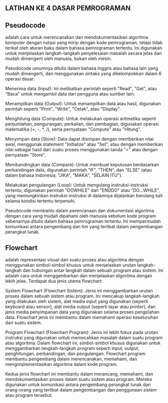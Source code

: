 LATIHAN KE 4 DASAR PEMROGRAMAN
-

Pseudocode 
-
adalah cara untuk merencanakan dan mendokumentasikan algoritma komputer dengan notasi yang mirip dengan kode pemrograman, tetapi tidak terikat oleh aturan baku dalam bahasa pemrograman tertentu. Ini digunakan untuk menjelaskan langkah-langkah penyelesaian masalah secara jelas dan mudah dimengerti oleh manusia, bukan oleh mesin.

Pseudocode umumnya ditulis dalam bahasa Inggris atau bahasa lain yang mudah dimengerti, dan menggunakan sintaks yang dikelompokkan dalam 6 operasi dasar:

Menerima data (Input): Ini melibatkan perintah seperti "Read", "Get", atau "Baca" untuk mengambil data dari pengguna atau sumber lain.

Menampilkan data (Output): Untuk menampilkan data atau hasil, digunakan perintah seperti "Print", "Write", "Cetak", atau "Display".

Menghitung data (Compute): Untuk melakukan operasi aritmetika seperti penjumlahan, pengurangan, perkalian, dan pembagian, digunakan operasi matematika (+, -, *, /), serta pernyataan "Compute" atau "Hitung".

Menyimpan data (Store): Data dapat disimpan dengan memberikan nilai awal, menggunak statement "Initialize" atau "Set", atau dengan memberikan nilai sebagai hasil dari suatu proses menggunakan tanda "=" atau dengan pernyataan "Store".

Membandingkan data (Compare): Untuk membuat keputusan berdasarkan perbandingan data, digunakan perintah "IF", "THEN", dan "ELSE" (atau dalam bahasa Indonesia, "JIKA", "MAKA", "SELAIN ITU").

Melakukan pengulangan (Loop): Untuk mengulang instruksi-instruksi tertentu, digunakan perintah "DOWHILE" dan "ENDDO" atau "DO...WHILE", yang memungkinkan instruksi-instruksi di dalamnya dijalankan berulang kali selama kondisi tertentu terpenuhi.

Pseudocode membantu dalam perencanaan dan dokumentasi algoritma dengan cara yang mudah dipahami oleh manusia sebelum kode program sebenarnya ditulis dalam bahasa pemrograman tertentu. Ini mempermudah komunikasi antara pengembang dan tim yang terlibat dalam pengembangan perangkat lunak.


Flowchart
- 
adalah representasi visual dari suatu proses atau algoritma dengan menggunakan simbol-simbol khusus untuk menjelaskan urutan langkah-langkah dan hubungan antar langkah dalam sebuah program atau sistem. Ini adalah cara untuk menggambarkan dan menjelaskan algoritma dengan lebih jelas. Terdapat dua jenis utama flowchart:

System Flowchart (Flowchart Sistem): Jenis ini menggambarkan urutan proses dalam sebuah sistem atau program. Ini mencakup langkah-langkah yang dilakukan oleh sistem, alat media input yang digunakan (seperti keyboard atau sensor), alat media output (seperti layar atau printer), dan jenis media penyimpanan data yang digunakan selama proses pengolahan data. Flowchart jenis ini membantu dalam memahami operasi keseluruhan dari suatu sistem.

Program Flowchart (Flowchart Program): Jenis ini lebih fokus pada urutan instruksi yang digunakan untuk memecahkan masalah dalam suatu program atau algoritma. Dalam flowchart ini, simbol-simbol khusus digunakan untuk menggambarkan langkah-langkah program seperti input, output, penghitungan, perbandingan, dan pengulangan. Flowchart program membantu pengembang dalam merencanakan, memahami, dan mengimplementasikan algoritma dalam kode program.

Kedua jenis flowchart ini membantu dalam merancang, memahami, dan mendokumentasikan proses dalam suatu sistem atau program. Mereka digunakan untuk komunikasi antara pengembang perangkat lunak dan orang-orang yang terlibat dalam pengembangan dan penggunaan sistem atau program tersebut.





